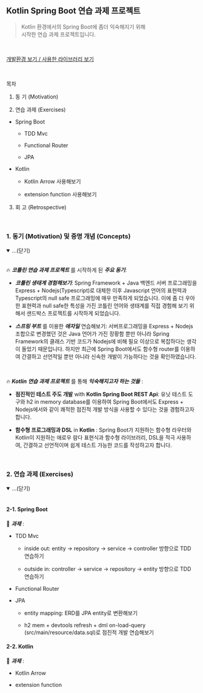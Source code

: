 ## Kotlin Spring Boot 연습 과제 프로젝트 

> Kotlin 환경에서의 Spring Boot에 좀더 익숙해지기 위해   
> 시작한 연습 과제 프로젝트입니다. 

<br/>

[개발환경 보기 / 사용한 라이브러리 보기](https://portfolio-y0711.github.io/2021_kotlin/)


<br/>

목차 

1. 동 기 (Motivation)

2. 연습 과제 (Exercises)

* Spring Boot

    * TDD Mvc

    * Functional Router

    * JPA 

* Kotlin

    * Kotlin Arrow 사용해보기 

    * extension function 사용해보기 


3. 회 고 (Retrospective)

<br/>

### 1. 동기 (Motivation) 및 증명 개념 (Concepts)


<!-- #region 1 -->

<details open>
<summary>...(닫기)</summary>

<br/>

🔥 **_코틀린 연습 과제 프로젝트_** 를 시작하게 된 **_주요 동기_**:   

* **_코틀린 생태계 경험해보기_**: Spring Framework + Java 백엔드 서버 프로그래밍을 Express + Nodejs(Typescript)로 대체한 이후 Javascript 언어의 표현력과 Typescript의 null safe 프로그래밍에 매우 만족하게 되었습니다. 이에 좀 더 우아한 표현력과 null safe한 특성을 가진 코틀린 언어와 생태계를 직접 경험해 보기 위해서 샌드박스 프로젝트를 시작하게 되었습니다. 

* **_스프링 부트_** 를 이용한 **_애자일_** 연습해보기: 서버프로그래밍을 Express + Nodejs 조합으로 변경했던 것은 Java 언어가 가진 장황함 뿐만 아니라 Spring Framework의 클래스 기반 코드가 Nodejs에 비해 필요 이상으로 복잡하다는 생각이 들었기 때문입니다. 하지만 최근에 Spring Boot에서도 함수형 router를 이용하여 간결하고 선언적일 뿐만 아니라 신속한 개발이 가능하다는 것을 확인하였습니다. 


<br/>

🔥 **_Kotlin 연습 과제 프로젝트_** 를 통해 **_익숙해지고자 하는 것들_** : 

* __점진적인 테스트 주도 개발__ with __Kotlin Spring Boot REST Api__: 유닛 테스트 도구와 h2 in memory database를 이용하여 Spring Boot에서도 Express + Nodejs에서와 같이 쾌적한 점진적 개발 방식을 사용할 수 있다는 것을 경험하고자 합니다. 

* __함수형 프로그래밍과 DSL__ in __Kotlin__ : Spring Boot가 지원하는 함수형 라우터와 Kotlin이 지원하는 애로우 람다 표현식과 함수형 라이브러리, DSL을 적극 사용하여, 간결하고 선언적이며 쉽게 테스트 가능한 코드를 작성하고자 합니다. 


</details>

<br/>

<!-- #endregion 1 -->

### 2. 연습 과제 (Exercises)

<!-- #region 2 -->

<details open>
<summary>...(닫기)</summary>

<br/>

#### 2-1. Spring Boot

🐥 **_과제_** :   

* TDD Mvc

    * inside out: entity -> repository -> service -> controller 방향으로 TDD 연습하기 

    * outside in: controller -> service -> repository -> entity 방향으로 TDD 연습하기 

* Functional Router

* JPA 

    * entity mapping: ERD를 JPA entity로 변환해보기 

    * h2 mem + devtools refresh + dml on-load-query (src/main/resource/data.sql)로 점진적 개발 연습해보기 

#### 2-2. Kotlin 

🐥 **_과제_** :   

* Kotlin Arrow 

* extension function 


